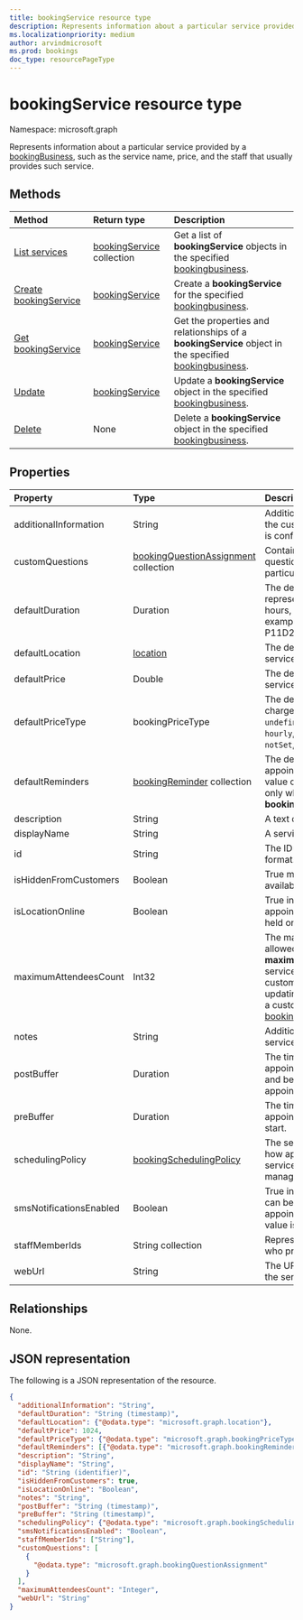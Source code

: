 ```yaml
---
title: bookingService resource type
description: Represents information about a particular service provided by a bookingBusiness, such as the service name, price, and the staff that usually provides such service.
ms.localizationpriority: medium
author: arvindmicrosoft
ms.prod: bookings
doc_type: resourcePageType
---
```


# bookingService resource type

Namespace: microsoft.graph

Represents information about a particular service provided by a [bookingBusiness](bookingbusiness.md), such as the service name, price, and the staff that usually provides such service.

## Methods

| Method                                                           | Return type                                    | Description                                                                                                                              |
| :--------------------------------------------------------------- | :--------------------------------------------- | :--------------------------------------------------------------------------------------------------------------------------------------- |
| [List services](../api/bookingbusiness-list-services.md)         | [bookingService](bookingservice.md) collection | Get a list of **bookingService** objects in the specified [bookingbusiness](../resources/bookingbusiness.md).                            |
| [Create bookingService](../api/bookingbusiness-post-services.md) | [bookingService](bookingservice.md)            | Create a **bookingService** for the specified [bookingbusiness](../resources/bookingbusiness.md).                                        |
| [Get bookingService](../api/bookingservice-get.md)               | [bookingService](bookingservice.md)            | Get the properties and relationships of a **bookingService** object in the specified [bookingbusiness](../resources/bookingbusiness.md). |
| [Update](../api/bookingservice-update.md)                        | [bookingService](bookingservice.md)            | Update a **bookingService** object in the specified [bookingbusiness](../resources/bookingbusiness.md).                                  |
| [Delete](../api/bookingservice-delete.md)                        | None                                           | Delete a **bookingService** object in the specified [bookingbusiness](../resources/bookingbusiness.md).                                  |

## Properties

| Property                | Type                                                                              | Description                                                                                                                                                                                                                                                                                         |
| :---------------------- | :-------------------------------------------------------------------------------- | :-------------------------------------------------------------------------------------------------------------------------------------------------------------------------------------------------------------------------------------------------------------------------------------------------- |
| additionalInformation   | String                                                                            | Additional information that is sent to the customer when an appointment is confirmed.                                                                                                                                                                                                               |
| customQuestions         | [bookingQuestionAssignment](../resources/bookingquestionassignment.md) collection | Contains the set of custom questions associated with a particular service.                                                                                                                                                                                                                          |
| defaultDuration         | Duration                                                                          | The default length of the service, represented in numbers of days, hours, minutes, and seconds. For example, P11D23H59M59.999999999999S.                                                                                                                                                            |
| defaultLocation         | [location](location.md)                                                           | The default physical location for the service.                                                                                                                                                                                                                                                      |
| defaultPrice            | Double                                                                            | The default monetary price for the service.                                                                                                                                                                                                                                                         |
| defaultPriceType        | bookingPriceType                                                                  | The default way the service is charged. Possible values are: `undefined`, `fixedPrice`, `startingAt`, `hourly`, `free`, `priceVaries`, `callUs`, `notSet`, `unknownFutureValue`.                                                                                                                    |
| defaultReminders        | [bookingReminder](bookingreminder.md) collection                                  | The default set of reminders for an appointment of this service. The value of this property is available only when reading this **bookingService** by its ID.                                                                                                                                       |
| description             | String                                                                            | A text description for the service.                                                                                                                                                                                                                                                                 |
| displayName             | String                                                                            | A service name.                                                                                                                                                                                                                                                                                     |
| id                      | String                                                                            | The ID of that service, in a GUID format. Read-only.                                                                                                                                                                                                                                                |
| isHiddenFromCustomers   | Boolean                                                                           | True means this service is not available to customers for booking.                                                                                                                                                                                                                                  |
| isLocationOnline        | Boolean                                                                           | True indicates that the appointments for the service will be held online. Default value is false.                                                                                                                                                                                                   |
| maximumAttendeesCount   | Int32                                                                             | The maximum number of customers allowed in a service. If **maximumAttendeesCount** of the service is greater than 1, pass valid customer IDs while creating or updating an appointment. To create a customer, use the [Create bookingCustomer](../api/bookingbusiness-post-customers.md) operation. |
| notes                   | String                                                                            | Additional information about this service.                                                                                                                                                                                                                                                          |
| postBuffer              | Duration                                                                          | The time to buffer after an appointment for this service ends, and before the next customer appointment can be booked.                                                                                                                                                                              |
| preBuffer               | Duration                                                                          | The time to buffer before an appointment for this service can start.                                                                                                                                                                                                                                |
| schedulingPolicy        | [bookingSchedulingPolicy](bookingschedulingpolicy.md)                             | The set of policies that determine how appointments for this type of service should be created and managed.                                                                                                                                                                                         |
| smsNotificationsEnabled | Boolean                                                                           | True indicates SMS notifications can be sent to the customers for the appointment of the service. Default value is false.                                                                                                                                                                           |
| staffMemberIds          | String collection                                                                 | Represents those [staff members](bookingstaffmember.md) who provide this service.                                                                                                                                                                                                                   |
| webUrl                  | String                                                                            | The URL a customer uses to access the service.                                                                                                                                                                                                                                                      |

## Relationships

None.

## JSON representation

The following is a JSON representation of the resource.

<!-- {
  "blockType": "resource",
  "optionalProperties": [

  ],
  "@odata.type": "microsoft.graph.bookingService"
}-->

```json
{
  "additionalInformation": "String",
  "defaultDuration": "String (timestamp)",
  "defaultLocation": {"@odata.type": "microsoft.graph.location"},
  "defaultPrice": 1024,
  "defaultPriceType": {"@odata.type": "microsoft.graph.bookingPriceType"},
  "defaultReminders": [{"@odata.type": "microsoft.graph.bookingReminder"}],
  "description": "String",
  "displayName": "String",
  "id": "String (identifier)",
  "isHiddenFromCustomers": true,
  "isLocationOnline": "Boolean",
  "notes": "String",
  "postBuffer": "String (timestamp)",
  "preBuffer": "String (timestamp)",
  "schedulingPolicy": {"@odata.type": "microsoft.graph.bookingSchedulingPolicy"},
  "smsNotificationsEnabled": "Boolean",
  "staffMemberIds": ["String"],
  "customQuestions": [
    {
      "@odata.type": "microsoft.graph.bookingQuestionAssignment"
    }
  ],
  "maximumAttendeesCount": "Integer",
  "webUrl": "String"
}

```

<!-- uuid: 8fcb5dbc-d5aa-4681-8e31-b001d5168d79
2015-10-25 14:57:30 UTC -->

<!--
{
  "type": "#page.annotation",
  "description": "bookingService resource",
  "keywords": "",
  "section": "documentation",
  "tocPath": "",
  "suppressions": []
}
-->
